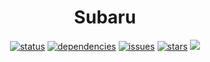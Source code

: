 <h1 align="center">Subaru</h1>
<div align="center">
	<!-- I got addicted to these things -->
	<a href="https://discordbots.org/bot/383258557598007296"><img src="https://discordbots.org/api/widget/status/383258557598007296.svg?noavatar=true" alt="status"/></a>
	<a href="https://david-dm.org/Gamerein/Subaru"><img src="https://img.shields.io/david/Gamerein/Subaru.svg?style=flat-square" alt="dependencies"></a>
	<a href="https://github.com/Gamerein/Subaru/issues"><img src="https://img.shields.io/github/issues/Gamerein/Subaru.svg?style=flat-square" alt="issues"></a>
	<a href="https://github.com/Gamerein/Subaru/stargazers"><img src="https://img.shields.io/github/stars/Gamerein/Subaru.svg?style=flat-square&logo=github&label=Stars" alt="stars"></a>
	<a href="https://github.com/Gamerein/Subaru/commits/master"><img src="https://img.shields.io/github/last-commit/Gamerein/Subaru.svg?style=flat-square"></a>
	</div>
